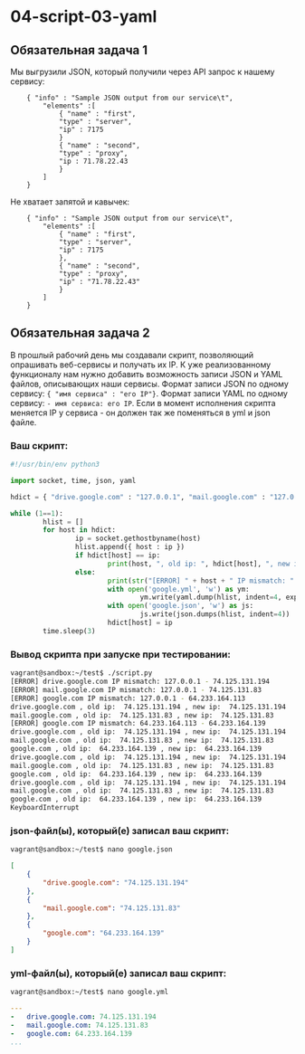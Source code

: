 # 04-script-03-yaml

## Обязательная задача 1
Мы выгрузили JSON, который получили через API запрос к нашему сервису:
```
    { "info" : "Sample JSON output from our service\t",
        "elements" :[
            { "name" : "first",
            "type" : "server",
            "ip" : 7175 
            }
            { "name" : "second",
            "type" : "proxy",
            "ip : 71.78.22.43
            }
        ]
    }
```

Не хватает запятой и кавычек:

```
    { "info" : "Sample JSON output from our service\t",
        "elements" :[
            { "name" : "first",
            "type" : "server",
            "ip" : 7175 
            },
            { "name" : "second",
            "type" : "proxy",
            "ip" : "71.78.22.43"
            }
        ]
    }
```

## Обязательная задача 2
В прошлый рабочий день мы создавали скрипт, позволяющий опрашивать веб-сервисы и получать их IP. К уже реализованному функционалу нам нужно добавить возможность записи JSON и YAML файлов, описывающих наши сервисы. Формат записи JSON по одному сервису: `{ "имя сервиса" : "его IP"}`. Формат записи YAML по одному сервису: `- имя сервиса: его IP`. Если в момент исполнения скрипта меняется IP у сервиса - он должен так же поменяться в yml и json файле.

### Ваш скрипт:
```python
#!/usr/bin/env python3

import socket, time, json, yaml

hdict = { "drive.google.com" : "127.0.0.1", "mail.google.com" : "127.0.0.1", "google.com" : "127.0.0.1" }

while (1==1):
        hlist = []
        for host in hdict:
                ip = socket.gethostbyname(host)
                hlist.append({ host : ip })
                if hdict[host] == ip:
                        print(host, ", old ip: ", hdict[host], ", new ip: ", ip)
                else:
                        print(str("[ERROR] " + host + " IP mismatch: " + hdict[host] + " - " + ip))
                        with open('google.yml', 'w') as ym:
                                ym.write(yaml.dump(hlist, indent=4, explicit_start=True, explicit_end=True))
                        with open('google.json', 'w') as js:
                                js.write(json.dumps(hlist, indent=4))
                        hdict[host] = ip
        time.sleep(3)
```

### Вывод скрипта при запуске при тестировании:
```bash
vagrant@sandbox:~/test$ ./script.py
[ERROR] drive.google.com IP mismatch: 127.0.0.1 - 74.125.131.194
[ERROR] mail.google.com IP mismatch: 127.0.0.1 - 74.125.131.83
[ERROR] google.com IP mismatch: 127.0.0.1 - 64.233.164.113
drive.google.com , old ip:  74.125.131.194 , new ip:  74.125.131.194
mail.google.com , old ip:  74.125.131.83 , new ip:  74.125.131.83
[ERROR] google.com IP mismatch: 64.233.164.113 - 64.233.164.139
drive.google.com , old ip:  74.125.131.194 , new ip:  74.125.131.194
mail.google.com , old ip:  74.125.131.83 , new ip:  74.125.131.83
google.com , old ip:  64.233.164.139 , new ip:  64.233.164.139
drive.google.com , old ip:  74.125.131.194 , new ip:  74.125.131.194
mail.google.com , old ip:  74.125.131.83 , new ip:  74.125.131.83
google.com , old ip:  64.233.164.139 , new ip:  64.233.164.139
drive.google.com , old ip:  74.125.131.194 , new ip:  74.125.131.194
mail.google.com , old ip:  74.125.131.83 , new ip:  74.125.131.83
google.com , old ip:  64.233.164.139 , new ip:  64.233.164.139
KeyboardInterrupt
```

### json-файл(ы), который(е) записал ваш скрипт:
```bash
vagrant@sandbox:~/test$ nano google.json
```
```json
[
    {
        "drive.google.com": "74.125.131.194"
    },
    {
        "mail.google.com": "74.125.131.83"
    },
    {
        "google.com": "64.233.164.139"
    }
]
```

### yml-файл(ы), который(е) записал ваш скрипт:
```bash
vagrant@sandbox:~/test$ nano google.yml
```
```yaml
---
-   drive.google.com: 74.125.131.194
-   mail.google.com: 74.125.131.83
-   google.com: 64.233.164.139
...
```
